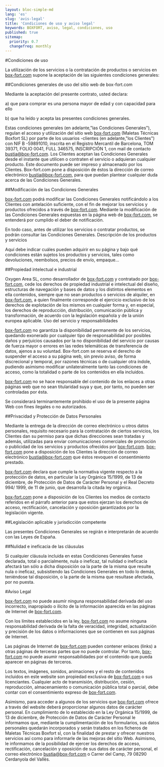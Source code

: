 ```yaml
---
layout: bloc-simple-md
lang: 'es'
slug: 'avis-legal'
title: 'Condiciones de uso y aviso legal'
keywords: BOXFORT, aviso, legal, condiciones, uso
published: true
sitemap:
  priority: 0.7
  changefreq: monthly
---
```


#Condiciones de uso

La utilización de los servicios o la contratación de productos o servicios en [box-fort.com](http://www.box-fort.com/) supone la aceptación de las siguientes condiciones generales:

##Condiciones generales de uso del sitio web de box-fort.com

Mediante la aceptación del presente contrato, usted declara:

a) que para comprar es una persona mayor de edad y con capacidad para ello

b) que ha leído y acepta las presentes condiciones generales.

Estas condiciones generales (en adelante,"las Condiciones Generales"), regulan el acceso y utilización del sitio web [box-fort.com](http://www.box-fort.com/) (Maletas Técnicas Boxfort SL) por parte de los usuarios -clientes (en adelante,"los Clientes") con NIF B -59891010, inscrita en el Registro Mercantil de Barcelona, TOM 39371, FOLIO 0041, FULL 346575, INSCRIPCIÓN 1, con mail de contacto [bustia@box-fort.com](mailto:bustia@box-fort.com). Los Clientes aceptan las Condiciones Generales desde el instante que utilicen o contraten el servicio o adquieran cualquier producto. Este documento puede ser impreso y almacenado por los Clientes. Box-fort.com pone a disposición de éstos la dirección de correo electrónico [bustia@box-fort.com](mailto:bustia@box-fort.com), para que puedan plantear cualquier duda acerca de las Condiciones Generales.

##Modificación de las Condiciones Generales

[box-fort.com](http://www.box-fort.com/) podrá modificar las Condiciones Generales notificándolo a los Clientes con antelación suficiente, con el fin de mejorar los servicios y productos ofrecidos a través de [box-fort.com](http://www.box-fort.com/). Mediante la modificación de las Condiciones Generales expuestas en la página web de [box-fort.com](http://www.box-fort.com/), se entenderá por cumplido el deber de notificación.

En todo caso, antes de utilizar los servicios o contratar productos, se podrán consultar las Condiciones Generales.
Descripción de los productos y servicios

Aquí debe indicar cuáles pueden adquirir en su página y bajo qué condiciones están sujetos los productos y servicios, tales como devoluciones, reembolsos, precios de envío, empaque...

##Propiedad intelectual e industrial

Oxygen Area SL, como desarrollador de [box-fort.com](http://www.box-fort.com/) y contratado por [box-fort.com](http://www.box-fort.com/), cede los derechos de propiedad industrial e intelectual del diseño, estructuras de navegación y bases de datos y los distintos elementos en ella contenidos, siempre que no sean productos o servicios de alquiler, en [box-fort.com](http://www.box-fort.com/), a quien finalmente corresponde el ejercicio exclusivo de los derechos de explotación de los mismos en cualquier forma y, en especial, los derechos de reproducción, distribución, comunicación pública y transformación, de acuerdo con la legislación española y de la unión europea aplicable.
Uso del servicio y responsabilidades

[box-fort.com](http://www.box-fort.com/) no garantiza la disponibilidad permanente de los servicios, quedando exonerado por cualquier tipo de responsabilidad por posibles daños y perjuicios causados ​​por la no disponibilidad del servicio por causas de fuerza mayor o errores en las redes telemáticas de transferencia de datos, ajenos a su voluntad. Box-fort.com se reserva el derecho de suspender el acceso a su página web, sin previo aviso, de forma discrecional y temporal, por razones técnicas o de cualquier otra índole, pudiendo asimismo modificar unilateralmente tanto las condiciones de acceso, como la totalidad o parte de los contenidos en ella incluidos.

[box-fort.com](http://www.box-fort.com/) no se hace responsable del contenido de los enlaces a otras páginas web que no sean titularidad suya y que, por tanto, no pueden ser controladas por ésta.

Se considerará terminantemente prohibido el uso de la presente página Web con fines ilegales o no autorizados.

##Privacidad y Protección de Datos Personales

Mediante la entrega de la dirección de correo electrónico u otros datos personales, requisito necesario para la contratación de ciertos servicios, los Clientes dan su permiso para que dichas direcciones sean tratadas y además, utilizadas para enviar comunicaciones comerciales de promoción o publicidad de los servicios y productos ofrecidos por [box-fort.com](http://www.box-fort.com/). [box-fort.com](http://www.box-fort.com/) pone a disposición de los Clientes la dirección de correo electrónico [bustia@box-fort.com](mailto:bustia@box-fort.com) que éstos revoquen el consentimiento prestado.

[box-fort.com](http://www.box-fort.com/) declara que cumple la normativa vigente respecto a la protección de datos, en particular la Ley Orgánica 15/1999, de 13 de diciembre, de Protección de Datos de Carácter Personal y el Real Decreto 994/ 1999, de 11 de junio, que desarrolla la citada ley orgánica.

[box-fort.com](http://www.box-fort.com/) pone a disposición de los Clientes los medios de contacto referidos en el párrafo anterior para que estos ejerzan los derechos de acceso, rectificación, cancelación y oposición garantizados por la legislación vigente.

##Legislación aplicable y jurisdicción competente

Las presentes Condiciones Generales se regirán e interpretarán de acuerdo con las Leyes de España.

##Nulidad e ineficacia de las cláusulas

Si cualquier cláusula incluida en estas Condiciones Generales fuese declarada, total o parcialmente, nula o ineficaz, tal nulidad o ineficacia afectará tan sólo a dicha disposición oa la parte de la misma que resulte nula o ineficaz, subsistiendo las Condiciones Generales en todo lo demás, teniéndose tal disposición, o la parte de la misma que resultase afectada, por no puesta.

#Aviso Legal

[box-fort.com](http://www.box-fort.com/) no puede asumir ninguna responsabilidad derivada del uso incorrecto, inapropiado o ilícito de la información aparecida en las páginas de Internet de [box-fort.com](http://www.box-fort.com/).

Con los límites establecidos en la ley, [box-fort.com](http://www.box-fort.com/) no asume ninguna responsabilidad derivada de la falta de veracidad, integridad, actualización y precisión de los datos o informaciones que se contienen en sus páginas de Internet.

Las páginas de Internet de [box-fort.com](http://www.box-fort.com/) pueden contener enlaces (links) a otras páginas de terceras partes que no puede controlar. Por tanto, [box-fort.com](http://www.box-fort.com/) no puede asumir responsabilidades por el contenido que pueda aparecer en páginas de terceros.

Los textos, imágenes, sonidos, animaciones y el resto de contenidos incluidos en este website son propiedad exclusiva de [box-fort.com](http://www.box-fort.com/) o sus licenciantes. Cualquier acto de transmisión, distribución, cesión, reproducción, almacenamiento o comunicación pública total o parcial, debe contar con el consentimiento expreso de [box-fort.com](http://www.box-fort.com/).

Asimismo, para acceder a algunos de los servicios que [box-fort.com](http://www.box-fort.com/) ofrece a través del website deberá proporcionar algunos datos de carácter personal. En cumplimiento de lo establecido en la Ley Orgánica 15/1999, de 13 de diciembre, de Protección de Datos de Carácter Personal le informamos que, mediante la cumplimentación de los formularios, sus datos personales quedarán incorporados y serán tratados en los ficheros de Maletas Técnicas Boxfort sl, con la finalidad de prestar y ofrecer nuestros servicios así como para informarle de las mejoras del sitio Web. Asimismo, le informamos de la posibilidad de ejercer los derechos de acceso, rectificación, cancelación y oposición de sus datos de carácter personal, el correo electrónico [bustia@box-fort.com](mailto:bustia@box-fort.com) o Carrer del Camp, 79 08290 Cerdanyola del Vallès.